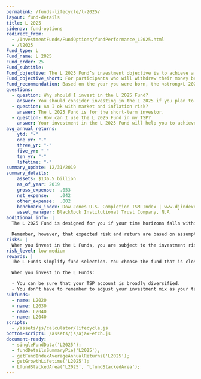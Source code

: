 ```yaml
---
permalink: /funds-lifecycle/l-2025/
layout: fund-details
title: L 2025
sidenav: fund-options
redirect_from:
  - /InvestmentFunds/FundOptions/fundPerformance_L2025.html
  - /l2025
Fund_type: L
Fund_name: L 2025
Fund_order: 25
Fund_subtitle:
Fund_objective: The L 2025 Fund’s investment objective is to achieve a moderate level of growth with a moderate emphasis on preservation of assets. The Fund's allocation in the G, F, C, S, and I Funds is adjusted quarterly. The L 2025 will roll into the L Income Fund automatically in July 2025 when its allocation becomes the same as the allocation of the L Income Fund.
Fund_objective_short: For participants who will withdraw their money beginning 2021 trhough 2027.
Fund_recommendation: Based on the year you were born, the <strong>L 2025 Fund</strong> may be a good choice for you because it decreases exposure to risk as you near retirement.
questions:
  - question: Why should I invest in the L 2025 Fund?
    answer: You should consider investing in the L 2025 if you plan to withdraw from your account between next year and 2027.
  - question: Am I ok with market and inflation risk?
    answer: The L 2025 Fund is for the short-term investor.
  - question: How can I use the L 2025 Fund in my TSP?
    answer: Your investment in the L 2025 Fund will help you to achieve the best expected return for the amount of expected risk that is appropriate for your time horizon. The L 2025 Fund makes the investing process easy for you because you do not have to figure out how to diversify your account or how and when to rebalance - it’s done for you.
avg_annual_returns:
    ytd: "-"
    one_yr: "-"
    three_yr: "-"
    five_yr: "-"
    ten_yr: "-"
    lifetime: "-"
summary_update: 12/31/2019
summary_details:
    assets: $136.5 billion
    as_of_year: 2019
    gross_expense:  .053
    net_expense:    .042
    other_expense:  .002
    benchmark_index: Dow Jones U.S. Completion TSM Index | www.djindexes.com
    asset_manager: BlackRock Institutional Trust Company, N.A
additional_info: |
  The L 2025 Fund is designed for you if your time horizons falls within the 2021 through 2027 range. The asset allocation of this fund is adjusted quarterly, moving to a more conservative mix, gradually approaching that of the L Income Fund. Between quarterly adjustments, the asset allocation of the L 2025 Fund is maintained through daily rebalancing to the fund’s target allocation.

  Remember, however, that expected risk and return are based on assumptions about future economic conditions and investment performance. There is no guaranteed rate of return for any period, either short-term or long-term. For the fund’s historical returns, visit [Share Price History]({{ site.baseurl }}/fund-performance/share-price-history/). Past performance does not guarantee future results.
risks: |
  When you invest in the L Funds, you are subject to the investment risks associated with the G, F, C, S, and I funds. Your account is not guaranteed against loss. The L Funds can have periods of gain and loss, just as the individual TSP funds do.
risk_level: low-medium
rewards: |
  The L Funds simplify fund selection. You choose the fund that is closest to your target date (or, if your target date falls between the target dates that are offered, you can split your account between the two target date funds closest to your time horizon).

  When you invest in the L Funds:

  - You can be sure that your TSP account is broadly diversified.
  - You don't have to remember to adjust your investment mix as your target date approaches - it's done for you.
subfunds:
  - name: L2020
  - name: L2030
  - name: L2040
  - name: L2040
scripts:
  - /assets/js/calculator/lifecycle.js
bottom-scripts: /assets/js/ajaxFetch.js
document-ready:
  - singleFundData('L2025');
  - fundDetailsSummaryPie('L2025');
  - getFundIndexAverageAnnualReturns('L2025');
  - getGrowthLifetime('L2025');
  - LfundStackedArea('L2025', 'LfundStackedArea');
---
```

